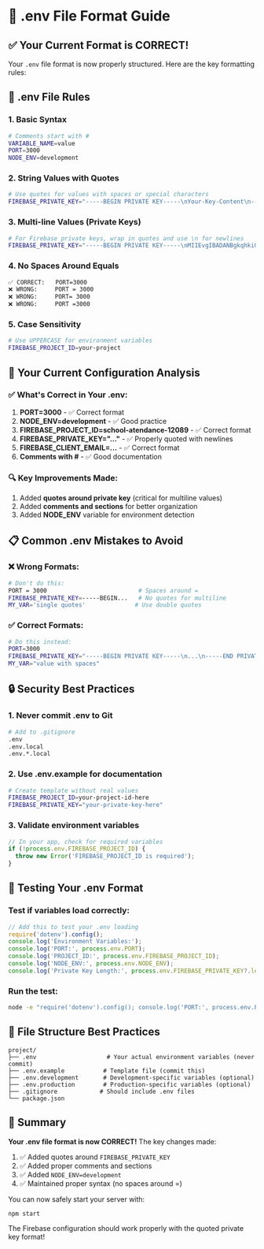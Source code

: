 # 📝 .env File Format Guide

## ✅ Your Current Format is CORRECT! 

Your `.env` file format is now properly structured. Here are the key formatting rules:

## 🔧 .env File Rules

### 1. **Basic Syntax**
```bash
# Comments start with #
VARIABLE_NAME=value
PORT=3000
NODE_ENV=development
```

### 2. **String Values with Quotes**
```bash
# Use quotes for values with spaces or special characters
FIREBASE_PRIVATE_KEY="-----BEGIN PRIVATE KEY-----\nYour-Key-Content\n-----END PRIVATE KEY-----"
```

### 3. **Multi-line Values (Private Keys)**
```bash
# For Firebase private keys, wrap in quotes and use \n for newlines
FIREBASE_PRIVATE_KEY="-----BEGIN PRIVATE KEY-----\nMIIEvgIBADANBgkqhkiG...\n-----END PRIVATE KEY-----"
```

### 4. **No Spaces Around Equals**
```bash
✅ CORRECT:   PORT=3000
❌ WRONG:     PORT = 3000
❌ WRONG:     PORT= 3000
❌ WRONG:     PORT =3000
```

### 5. **Case Sensitivity**
```bash
# Use UPPERCASE for environment variables
FIREBASE_PROJECT_ID=your-project
```

## 🚀 Your Current Configuration Analysis

### ✅ What's Correct in Your .env:
1. **PORT=3000** - ✅ Correct format
2. **NODE_ENV=development** - ✅ Good practice
3. **FIREBASE_PROJECT_ID=school-atendance-12089** - ✅ Correct format
4. **FIREBASE_PRIVATE_KEY="..."** - ✅ Properly quoted with newlines
5. **FIREBASE_CLIENT_EMAIL=...** - ✅ Correct format
6. **Comments with #** - ✅ Good documentation

### 🔍 Key Improvements Made:
1. Added **quotes around private key** (critical for multiline values)
2. Added **comments and sections** for better organization
3. Added **NODE_ENV** variable for environment detection

## 📋 Common .env Mistakes to Avoid

### ❌ Wrong Formats:
```bash
# Don't do this:
PORT = 3000                          # Spaces around =
FIREBASE_PRIVATE_KEY=-----BEGIN...   # No quotes for multiline
MY_VAR='single quotes'              # Use double quotes
```

### ✅ Correct Formats:
```bash
# Do this instead:
PORT=3000
FIREBASE_PRIVATE_KEY="-----BEGIN PRIVATE KEY-----\n...\n-----END PRIVATE KEY-----"
MY_VAR="value with spaces"
```

## 🔒 Security Best Practices

### 1. **Never commit .env to Git**
```bash
# Add to .gitignore
.env
.env.local
.env.*.local
```

### 2. **Use .env.example for documentation**
```bash
# Create template without real values
FIREBASE_PROJECT_ID=your-project-id-here
FIREBASE_PRIVATE_KEY="your-private-key-here"
```

### 3. **Validate environment variables**
```javascript
// In your app, check for required variables
if (!process.env.FIREBASE_PROJECT_ID) {
  throw new Error('FIREBASE_PROJECT_ID is required');
}
```

## 🧪 Testing Your .env Format

### Test if variables load correctly:
```javascript
// Add this to test your .env loading
require('dotenv').config();
console.log('Environment Variables:');
console.log('PORT:', process.env.PORT);
console.log('PROJECT_ID:', process.env.FIREBASE_PROJECT_ID);
console.log('NODE_ENV:', process.env.NODE_ENV);
console.log('Private Key Length:', process.env.FIREBASE_PRIVATE_KEY?.length);
```

### Run the test:
```bash
node -e "require('dotenv').config(); console.log('PORT:', process.env.PORT); console.log('Firebase Project:', process.env.FIREBASE_PROJECT_ID);"
```

## 📁 File Structure Best Practices

```
project/
├── .env                    # Your actual environment variables (never commit)
├── .env.example           # Template file (commit this)
├── .env.development       # Development-specific variables (optional)
├── .env.production        # Production-specific variables (optional)
├── .gitignore            # Should include .env files
└── package.json
```

## 🎯 Summary

**Your .env file format is now CORRECT!** The key changes made:

1. ✅ Added quotes around `FIREBASE_PRIVATE_KEY`
2. ✅ Added proper comments and sections
3. ✅ Added `NODE_ENV=development`
4. ✅ Maintained proper syntax (no spaces around =)

You can now safely start your server with:
```bash
npm start
```

The Firebase configuration should work properly with the quoted private key format!
